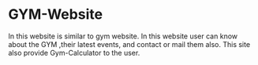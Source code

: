 # GYM-Website
In this website is similar to gym website. In this website user can know about the GYM ,their latest events, and contact or mail them also. This site also provide Gym-Calculator to the user.
